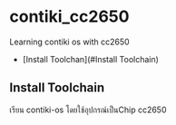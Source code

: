 # contiki_cc2650
Learning contiki os with cc2650 

* [Install Toolchan](#Install Toolchain)
## Install Toolchain ##
เรียน contiki-os โดยใช้อุปกรณ์เป็นChip cc2650
